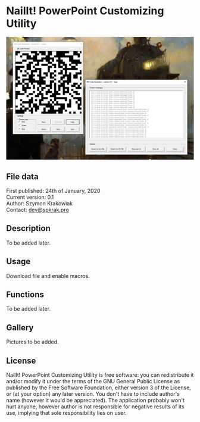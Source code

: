 # NailIt! PowerPoint Customizing Utility
![QR Code Generator logo](https://github.com/SPKrak/VBA-simulations/blob/master/01-QR-code-generator/img/logo.PNG)

## File data
First published: 24th of January, 2020\
Current version: 0.1\
Author: Szymon Krakowiak\
Contact: dev@spkrak.pro

## Description
To be added later.

## Usage
Download file and enable macros.

## Functions
To be added later.

## Gallery
Pictures to be added.

## License
NailIt! PowerPoint Customizing Utility is free software: you can redistribute it and/or modify it under the terms of the GNU General Public License as published by the Free Software Foundation, either version 3 of the License, or (at your option) any later version. You don't have to include author's name (however it would be appreciated). The application probably won't hurt anyone, however author is not responsible for negative results of its use, implying that sole responsibility lies on user.
